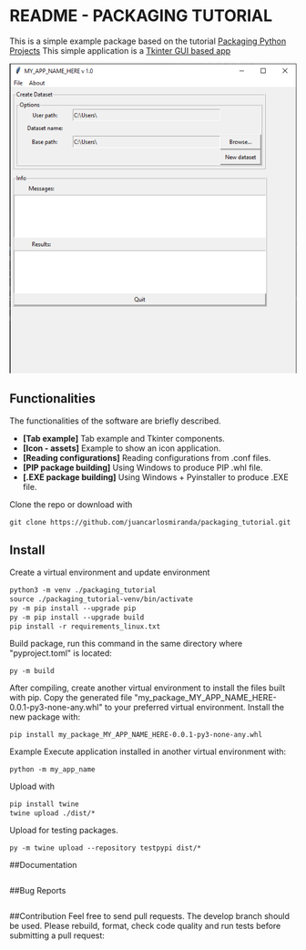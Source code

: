 # README - PACKAGING TUTORIAL
This is a simple example package based on the tutorial [Packaging Python Projects](https://packaging.python.org/en/latest/tutorials/packaging-projects/)
This simple application is a [Tkinter GUI based app](https://docs.python.org/es/3/library/tkinter.html)

![app_example_1](https://github.com/juancarlosmiranda/packaging_tutorial/blob/main/img/app_example_1.png?raw=true)

## Functionalities
The functionalities of the software are briefly described.
* **[Tab example]**  Tab example and Tkinter components.
* **[Icon - assets]** Example to show an icon application.
* **[Reading configurations]** Reading configurations from .conf files.
* **[PIP package building]** Using Windows to produce PIP .whl file.
* **[.EXE package building]** Using Windows + Pyinstaller to produce .EXE file.



Clone the repo or download with
```
git clone https://github.com/juancarlosmiranda/packaging_tutorial.git
```
## Install

Create a virtual environment and update environment
```
python3 -m venv ./packaging_tutorial
source ./packaging_tutorial-venv/bin/activate
py -m pip install --upgrade pip
py -m pip install --upgrade build
pip install -r requirements_linux.txt
```

Build package, run this command in the same directory where "pyproject.toml" is located:
```
py -m build
```

After compiling, create another virtual environment to install the files built with pip.
Copy the generated file "my_package_MY_APP_NAME_HERE-0.0.1-py3-none-any.whl" to your preferred virtual environment.
Install the new package with:

```
pip install my_package_MY_APP_NAME_HERE-0.0.1-py3-none-any.whl
```

Example
Execute application installed in another virtual environment with: 
```
python -m my_app_name
```

Upload with
```
pip install twine
twine upload ./dist/*
```
Upload for testing packages.

```
py -m twine upload --repository testpypi dist/*
```


##Documentation
```
```
##Bug Reports
```
```

##Contribution
Feel free to send pull requests. The develop branch should be used.
Please rebuild, format, check code quality and run tests before submitting a pull request:


